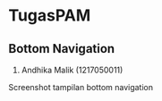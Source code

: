 # TugasPAM
## Bottom Navigation
1. Andhika Malik (1217050011)

Screenshot tampilan bottom navigation


